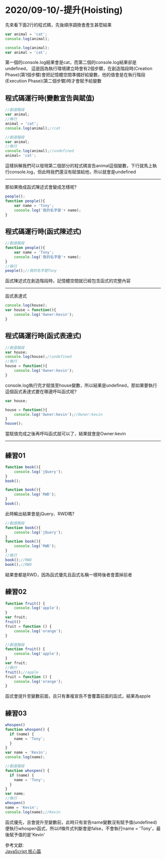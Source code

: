 # 2020/09-10/-提升(Hoisting)

先來看下面2行的程式碼，先後順序調換會產生甚麼結果

```javascript
var animal = 'cat';
console.log(animal);
```

```javascript
console.log(animal);
var animal = 'cat';
```

第一個的console.log結果會是cat，而第二個的console.log結果卻是undefined，
這是因為執行環境建立時會有2個步驟，在創造階段時(Creation Phase)(第1個步驟)會把記憶體空間準備好給變數，他的值會是在執行階段(Execution Phase)(第二個步驟)時才會賦予給變數

## 程式碼運行時(變數宣告與賦值)

```javascript
//創造階段
var animal;
//執行
animal = 'cat';
console.log(animal);//cat
```

```javascript
//創造階段
var animal;
//執行
console.log(animal);//undefined
animal= 'cat';
```
這樣拆解我們可以發現第二個部分的程式碼宣告animal這個變數，下行就馬上執行console.log，但此時我們還沒有賦值給他，所以就會是undefined

****

那如果換成函式陳述式會變成怎樣呢?

```javascript
people();
function people(){
    var name = 'Tony';
    console.log('我的名字是'+ name);
}
```

## 程式碼運行時(函式陳述式)

```javascript
//創造階段
function people(){
    var name = 'Tony';
    console.log('我的名字是'+ name);
}
//執行
people();//我的名字是Tony

```
函式陳述式在創造階段時，記憶體空間就已經包含函式的完整內容

****

函式表達式

```javascript
console.log(house);
var house = function(){
    console.log('Owner:kevin');
}
```

## 程式碼運行時(函式表達式)

```javascript
//創造階段
var house;
console.log(house);//undefined
//執行
house = function(){
    console.log('Owner:kevin');
}
```

console.log執行完才賦值至house變數，所以結果是undefined，那如果要執行這個函式表達式要在哪邊呼叫函式呢?

```javascript
var house;

house = function(){
    console.log('Owner:kevin');//Owner:kevin
}
house();
```

當賦值完成之後再呼叫函式就可以了，結果就會是Owner:kevin

****

## 練習01
```javascript
function book(){
    console.log('jQuery');
}
book();

function book(){
    console.log('RWD');
}
book();
```

此時輸出結果會是jQuery、RWD嗎?

```javascript
//創造階段
function book(){
    console.log('jQuery');
}
function book(){
    console.log('RWD');
}
//執行
book();//RWD
book();//RWD
```
結果會都是RWD，因為函式優先且函式名稱一樣時後者會蓋掉前者

## 練習02

```javascript
function fruit() {
	console.log('apple');
}
var fruit; 
fruit() 
fruit = function () {
	console.log('orange');
}
```

```javascript
//創造階段
function fruit() {
	console.log('apple');
}
var fruit; 
//執行
fruit();//apple 
fruit = function () {
	console.log('orange');
}
```

函式會提升至變數前面，且只有重複宣告不會覆蓋前面的函式，結果為apple

## 練習03

```javascript
whospen()
function whospen() {
  if (name) {
    name = 'Tony';
  }
}
var name = 'Kevin';
console.log(name);
```

```javascript
//創造階段
function whospen() {
  if (name) {
    name = 'Tony';
  }
}
var name;
//執行
whospen()
name = 'Kevin';
console.log(name);//Kevin
```

函式優先，且會提升至變數前，此時只有宣告name變數沒有賦予值(undefined)便執行whospen函式，所以if條件式判斷會是false，不會執行name = 'Tony'，最後賦予值的是'Kevin'

參考文獻:<br/>
[JavaScript 核心篇](https://www.hexschool.com/courses/js-core.html "Title")
